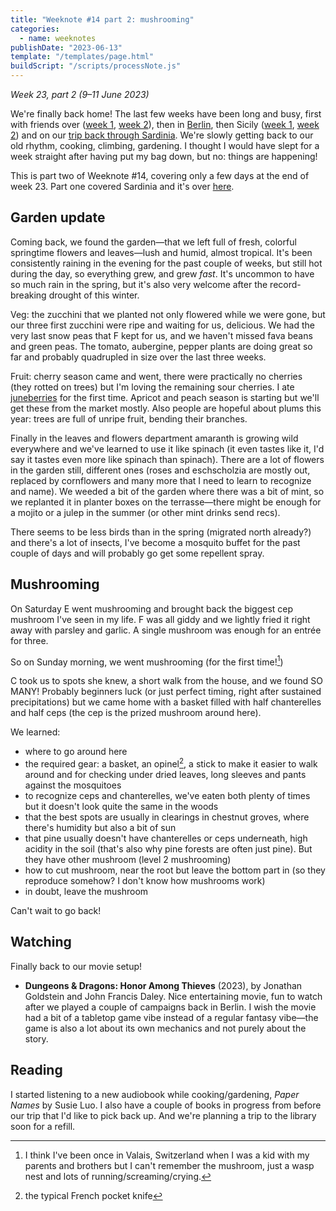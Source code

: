 ```yaml
---
title: "Weeknote #14 part 2: mushrooming"
categories:
  - name: weeknotes
publishDate: "2023-06-13"
template: "/templates/page.html"
buildScript: "/scripts/processNote.js"
---
```


_Week 23, part 2 (9–11 June 2023)_

We're finally back home! The last few weeks have been long and busy, first with friends over ([week 1](/notes/weeknote-9-a-week-of-afternoons/), [week 2](/notes/weeknote-10-a-week-of-aperos/)), then in [Berlin](/notes/weeknote-11-back-in-berlin/), then Sicily ([week 1](/notes/weeknote-12-road-trip-through-the-three-valli-of-sicily/), [week 2](/notes/weeknote-13-climbing-in-western-sicily/)) and on our [trip back through Sardinia](/notes/weeknote-14-part-1-via-a-turris-caralis/). We're slowly getting back to our old rhythm, cooking, climbing, gardening. I thought I would have slept for a week straight after having put my bag down, but no: things are happening!

This is part two of Weeknote #14, covering only a few days at the end of week 23. Part one covered Sardinia and it's over [here](/notes/weeknote-14-part-1-via-a-turris-caralis/).

## Garden update

Coming back, we found the garden—that we left full of fresh, colorful springtime flowers and leaves—lush and humid, almost tropical. It's been consistently raining in the evening for the past couple of weeks, but still hot during the day, so everything grew, and grew _fast_. It's uncommon to have so much rain in the spring, but it's also very welcome after the record-breaking drought of this winter.

Veg: the zucchini that we planted not only flowered while we were gone, but our three first zucchini were ripe and waiting for us, delicious. We had the very last snow peas that F kept for us, and we haven't missed fava beans and green peas. The tomato, aubergine, pepper plants are doing great so far and probably quadrupled in size over the last three weeks.

Fruit: cherry season came and went, there were practically no cherries (they rotted on trees) but I'm loving the remaining sour cherries. I ate [juneberries](/notes/juneberry-serviceberry-saskatoon/) for the first time. Apricot and peach season is starting but we'll get these from the market mostly. Also people are hopeful about plums this year: trees are full of unripe fruit, bending their branches.

Finally in the leaves and flowers department amaranth is growing wild everywhere and we've learned to use it like spinach (it even tastes like it, I'd say it tastes even more like spinach than spinach). There are a lot of flowers in the garden still, different ones (roses and eschscholzia are mostly out, replaced by cornflowers and many more that I need to learn to recognize and name). We weeded a bit of the garden where there was a bit of mint, so we replanted it in planter boxes on the terrasse—there might be enough for a mojito or a julep in the summer (or other mint drinks send recs).

There seems to be less birds than in the spring (migrated north already?) and there's a lot of insects, I've become a mosquito buffet for the past couple of days and will probably go get some repellent spray.

## Mushrooming

On Saturday E went mushrooming and brought back the biggest cep mushroom I've seen in my life. F was all giddy and we lightly fried it right away with parsley and garlic. A single mushroom was enough for an entrée for three.

So on Sunday morning, we went mushrooming (for the first time![^1])

C took us to spots she knew, a short walk from the house, and we found SO MANY! Probably beginners luck (or just perfect timing, right after sustained precipitations) but we came home with a basket filled with half chanterelles and half ceps (the cep is the prized mushroom around here).

We learned:

- where to go around here
- the required gear: a basket, an opinel[^2], a stick to make it easier to walk around and for checking under dried leaves, long sleeves and pants against the mosquitoes
- to recognize ceps and chanterelles, we've eaten both plenty of times but it doesn't look quite the same in the woods
- that the best spots are usually in clearings in chestnut groves, where there's humidity but also a bit of sun
- that pine usually doesn't have chanterelles or ceps underneath, high acidity in the soil (that's also why pine forests are often just pine). But they have other mushroom (level 2 mushrooming)
- how to cut mushroom, near the root but leave the bottom part in (so they reproduce somehow? I don't know how mushrooms work)
- in doubt, leave the mushroom

Can't wait to go back!

## Watching

Finally back to our movie setup!

- **Dungeons & Dragons: Honor Among Thieves** (2023), by Jonathan Goldstein and John Francis Daley. Nice entertaining movie, fun to watch after we played a couple of campaigns back in Berlin. I wish the movie had a bit of a tabletop game vibe instead of a regular fantasy vibe—the game is also a lot about its own mechanics and not purely about the story.

## Reading

I started listening to a new audiobook while cooking/gardening, _Paper Names_ by Susie Luo. I also have a couple of books in progress from before our trip that I'd like to pick back up. And we're planning a trip to the library soon for a refill.

[^1]: I think I've been once in Valais, Switzerland when I was a kid with my parents and brothers but I can't remember the mushroom, just a wasp nest and lots of running/screaming/crying.
[^2]: the typical French pocket knife
